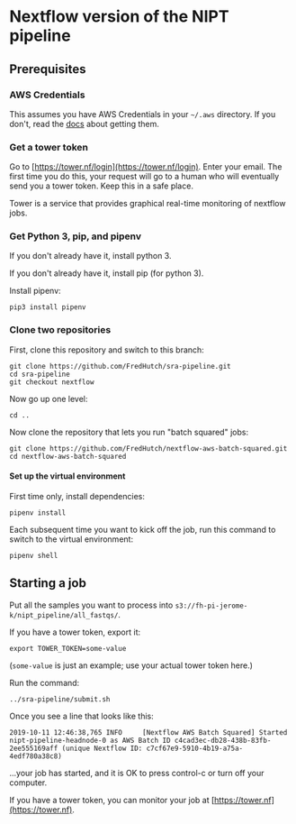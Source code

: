 # Nextflow version of the NIPT pipeline

## Prerequisites

### AWS Credentials

This assumes you have AWS Credentials in your
`~/.aws` directory. If you don't, read 
the [docs](https://sciwiki.fredhutch.org/scicomputing/access_credentials/#command-line-rhinogizmo-instructions) about getting them.

### Get a tower token

Go to [https://tower.nf/login](https://tower.nf/login). Enter your email.
The first time you do this, your request will go to a human who will eventually
send you a tower token. Keep this in a safe place.

Tower is a service that provides graphical real-time monitoring of nextflow jobs.

### Get Python 3, pip, and pipenv

If you don't already have it, install python 3.

If you don't already have it, install pip (for python 3).

Install pipenv:

```
pip3 install pipenv
```


### Clone two repositories

First, clone this repository and switch to this branch:

```
git clone https://github.com/FredHutch/sra-pipeline.git
cd sra-pipeline
git checkout nextflow
```

Now go up one level:

```
cd ..
```


Now clone the repository that lets you run "batch squared" jobs:

```
git clone https://github.com/FredHutch/nextflow-aws-batch-squared.git
cd nextflow-aws-batch-squared
```

#### Set up the virtual environment

First time only, install dependencies:

```
pipenv install
```

Each subsequent time you want to kick off the job, run this command 
to switch to the virtual environment:

```
pipenv shell 
```

## Starting a job

Put all the samples you want to
process into `s3://fh-pi-jerome-k/nipt_pipeline/all_fastqs/`.


If you have a tower token, export it:

```
export TOWER_TOKEN=some-value
```

(`some-value` is just an example; use your actual tower token here.)

Run the command:

```
../sra-pipeline/submit.sh
```

Once you see a line that looks like this:

```
2019-10-11 12:46:38,765 INFO     [Nextflow AWS Batch Squared] Started nipt-pipeline-headnode-0 as AWS Batch ID c4cad3ec-db28-438b-83fb-2ee555169aff (unique Nextflow ID: c7cf67e9-5910-4b19-a75a-4edf780a38c8)
```

...your job has started, and it is OK to press control-c or turn off your computer.


If you have a tower token, you can monitor your job
at [https://tower.nf](https://tower.nf).


